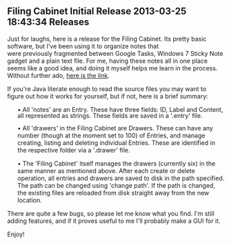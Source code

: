 Filing Cabinet Initial Release
2013-03-25 18:43:34
Releases
---

Just for laughs, here is a release for the Filing Cabinet. Its pretty basic software, but I've been using it to organize notes that were previously fragmented between Google Tasks, Windows 7 Sticky Note gadget and a plain text file. For me, having these notes all in one place seems like a good idea, and doing it myself helps me learn in the process. Without further ado, <a title="here is the link" href="https://www.dropbox.com/s/fn2z12rfd21qkcw/FilingCabinet%20release%200.1.zip">here is the link</a>.

If you're Java literate enough to read the source files you may want to figure out how it works for yourself, but if not, here is a brief summary:
<ol>
• <span style="line-height:12px;">All 'notes' are an Entry. These have three fields: ID, Label and Content, all represented as strings. These fields are saved in a '.entry' file.</span>

• All 'drawers' in the Filing Cabinet are Drawers. These can have any number (though at the moment set to 100) of Entries, and manage creating, listing and deleting individual Entries. These are identified in the respective folder via a '.drawer' file.

• The 'Filing Cabinet' itself manages the drawers (currently six) in the same manner as mentioned above. After each create or delete operation, all entries and drawers are saved to disk in the path specified. The path can be changed using 'change path'. If the path is changed, the existing files are reloaded from disk straight away from the new location.

</ol>
There are quite a few bugs, so please let me know what you find. I'm still adding features, and if it proves useful to me I'll probably make a GUI for it.

Enjoy!
